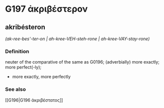 # G197 ἀκριβέστερον

## akribésteron

_(ak-ree-bes'-ter-on | ah-kree-VEH-steh-rone | ah-kree-VAY-stay-rone)_

### Definition

neuter of the comparative of the same as G0196; (adverbially) more exactly; more perfect(-ly); 

- more exactly, more perfectly

### See also

[[G196|G196 ἀκριβέστατος]]
